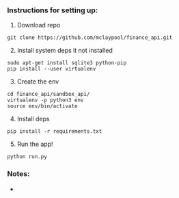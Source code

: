 ### Instructions for setting up:
1. Download repo 
```
git clone https://github.com/mclaypool/finance_api.git
```
2. Install system deps it not installed
```
sudo apt-get install sqlite3 python-pip
pip install --user virtualenv
```
3. Create the env 
```
cd finance_api/sandbox_api/
virtualenv -p python3 env
source env/bin/activate
```
4. Install deps 
```
pip install -r requirements.txt
```
5. Run the app! 
```
python run.py
```

### Notes:
* 
